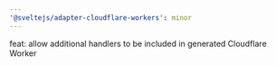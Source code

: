```yaml
---
'@sveltejs/adapter-cloudflare-workers': minor
---
```


feat: allow additional handlers to be included in generated Cloudflare Worker

